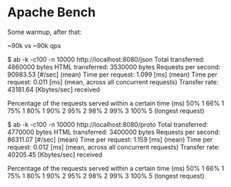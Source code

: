 # Apache Bench

Some warmup, after that:

~90k vs ~90k qps

$ ab -k -c100 -n 10000 http://localhost:8080/json
Total transferred:      4860000 bytes
HTML transferred:       3530000 bytes
Requests per second:    90983.53 [#/sec] (mean)
Time per request:       1.099 [ms] (mean)
Time per request:       0.011 [ms] (mean, across all concurrent requests)
Transfer rate:          43181.64 [Kbytes/sec] received

Percentage of the requests served within a certain time (ms)
  50%      1
  66%      1
  75%      1
  80%      1
  90%      2
  95%      2
  98%      2
  99%      3
 100%      5 (longest request)

$ ab -k -c100 -n 10000 http://localhost:8080/proto
Total transferred:      4770000 bytes
HTML transferred:       3400000 bytes
Requests per second:    86311.07 [#/sec] (mean)
Time per request:       1.159 [ms] (mean)
Time per request:       0.012 [ms] (mean, across all concurrent requests)
Transfer rate:          40205.45 [Kbytes/sec] received

Percentage of the requests served within a certain time (ms)
  50%      1
  66%      1
  75%      1
  80%      1
  90%      2
  95%      2
  98%      2
  99%      3
 100%      5 (longest request)
